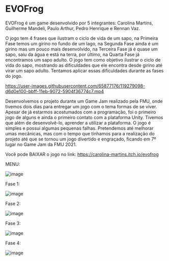 # EVOFrog

  EVOFrog é um game desenvolvido por 5 integrantes: Carolina Martins, Guilherme Mandeli, Paulo Arthur, Pedro Henrique e Rennan Vaz. 

  O jogo tem 4 frases que ilustram o ciclo de vida de um sapo, na Primeira Fase temos um girino no fundo de um lago, na Segunda Fase ainda é um girino mas um pouco mais desenvolvido, na Terceira Fase já é quase um sapo, saiu da água e está na terra, por último, na Quarta Fase já encontramos um sapo adulto.
O jogo tem como objetivo ilustrar o ciclo de vida do sapo, mostrando as dificuldades que ele encontra desde girino até virar um sapo adulto. Tentamos aplicar essas dificuldades durante as fases do jogo.


https://user-images.githubusercontent.com/65877176/119279098-d6d0e100-bbff-11eb-9072-5904f36774c7.mp4


  Desenvolvemos o projeto durante um Game Jam realizado pela FMU, onde tivemos dois dias para entregar um jogo com o tema formas de se viver. Apesar de já estarmos acostumados com a programação, foi o primeiro jogo de alguns e ainda o primeiro contato com a plataforma Unity. Tivemos que além de desenvolvê-lo, aprender a utilizar a plataforma. 
O jogo é simples e possui algumas pequenas falhas. Pretendemos até melhorar umas mecânicas, mas com o tempo que tínhamos para a realização do projeto até que se tornou um jogo divertido e engraçado, ficando em 7º lugar no Game Jam da FMU 2021. 

Você pode BAIXAR o jogo no link: https://carolina-martins.itch.io/evofrog

MENU:

![image](https://user-images.githubusercontent.com/65877176/119278669-134f0d80-bbfd-11eb-99c8-5c628f72e4c1.png)

Fase 1:

![image](https://user-images.githubusercontent.com/65877176/119278877-7e4d1400-bbfe-11eb-9b3e-b36142c3d8be.png)

Fase 2:

![image](https://user-images.githubusercontent.com/65877176/119278831-23b3b800-bbfe-11eb-8b20-808a37573e0d.png)

Fase 3:

![image](https://user-images.githubusercontent.com/65877176/119278952-03d0c400-bbff-11eb-9f25-78e06be07646.png)

Fase 4:

![image](https://user-images.githubusercontent.com/65877176/119278988-41355180-bbff-11eb-99d2-dc9525a61902.png)
